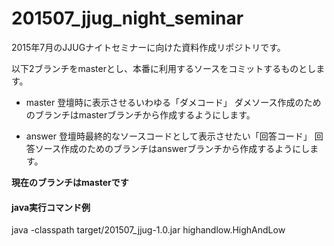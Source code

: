 # 201507_jjug_night_seminar
2015年7月のJJUGナイトセミナーに向けた資料作成リポジトリです。

以下2ブランチをmasterとし、本番に利用するソースをコミットするものとします。

- master
登壇時に表示させるいわゆる「ダメコード」
ダメソース作成のためのブランチはmasterブランチから作成するようにします。

- answer
登壇時最終的なソースコードとして表示させたい「回答コード」
回答ソース作成のためのブランチはanswerブランチから作成するようにします。


**現在のブランチはmasterです**

#### java実行コマンド例

java -classpath target/201507_jjug-1.0.jar highandlow.HighAndLow

